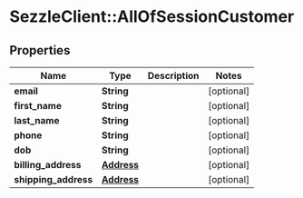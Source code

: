 # SezzleClient::AllOfSessionCustomer

## Properties
Name | Type | Description | Notes
------------ | ------------- | ------------- | -------------
**email** | **String** |  | [optional]
**first_name** | **String** |  | [optional]
**last_name** | **String** |  | [optional]
**phone** | **String** |  | [optional]
**dob** | **String** |  | [optional]
**billing_address** | [**Address**](Address.md) |  | [optional]
**shipping_address** | [**Address**](Address.md) |  | [optional]

